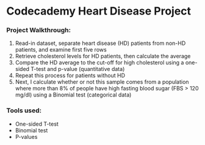 # Codecademy Heart Disease Project

### Project Walkthrough:

1. Read-in dataset, separate heart disease (HD) patients from non-HD patients, and examine first five rows
2. Retrieve cholesterol levels for HD patients, then calculate the average
3. Compare the HD average to the cut-off for high cholesterol using a one-sided T-test and p-value (quantitative data)
4. Repeat this process for patients without HD
5. Next, I calculate whether or not this sample comes from a population where more than 8% of people have high fasting blood sugar (FBS > 120 mg/dl) using a Binomial test (categorical data)

### Tools used:

* One-sided T-test
* Binomial test
* P-values
